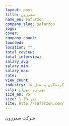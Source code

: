 ```yaml
---
layout: post
title: سفرزون
name_en: Safarzon
company_slug: safarzon
logo: 
cover: 
company_count:
founded:
location: ""
total_review: 
total_interview: 
salary_avg: 
salary_min: 
salary_max: 
rate: 
view_count: 
industry: گردشگری و هتل ها
city: تهران, تهران
size_en: VS
size: 1-10 نفر
site: http://safarzon.com/
---
```


شرکت سفرزون 
